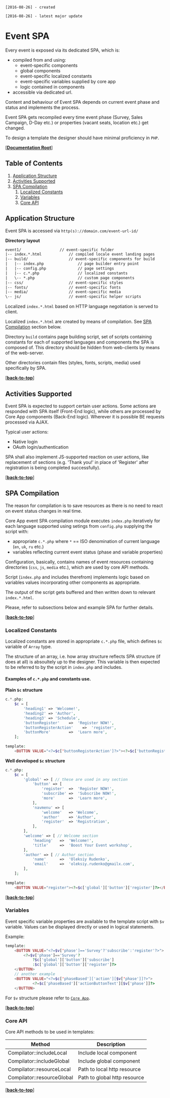 `[2016-08-26] - created`

`[2016-08-26] - latest major update`

# Event SPA

Every event is exposed via its dedicated SPA, which is: 
* compiled from and using:
  - event-specific components
  - global components
  - event-specific localized constants
  - event-specific variables supplied by core app
  - logic contained in components
* accessible via dedicated url.

Content and behaviour of Event SPA depends on current event phase and status and 
implements the process.

Event SPA gets recompiled every time event phase (Survey, Sales Campaign, D-Day etc.)
or properties (vacant seats, location etc.) get changed.

To design a template the designer should have minimal proficiency in `PHP`. 

[**[Documentation Root](../README.md)**]

## Table of Contents

1. [Application Structure](#application-structure)
1. [Activities Supported](#activities-supported)
1. [SPA Compilation](#spa-compilation)
   1. [Localized Constants](#localized-constants)
   1. [Variables](#variables)
   1. [Core API](#core-api)

## Application Structure

Event SPA is accessed via `http(s)://domain.com/event-url-id/`

**Directory layout**

```txt
event1/                 // event-specific folder
|-- index.*.html            // compiled locale event landing pages
|-- build/                  // event-specific components for build
|   |-- index.php               // page builder entry point
|   |-- config.php              // page settings
|   |-- c.*.php                 // localized constants
|   \-- *.php                   // custom page components
|-- css/                    // event-specific styles
|-- fonts/                  // event-specific fonts
|-- media/                  // event-specific media
\-- js/                     // event-specific helper scripts
```

Localized `index.*.html` based on HTTP language negotiation is served to client.

Localized `index.*.html` are created by means of compilation. See 
[SPA Compilation](#spa-compilation) section below.
 
Directory `build` contains page building script, set of scripts containing constants for
each of supported languages and components the SPA is composed of.
This directory should be hidden from web-clients by means of the web-server.

Other directories contain files (styles, fonts, scripts, media) used specifically by SPA.

[**[back-to-top](#table-of-contents)**]

## Activities Supported

Event SPA is expected to support certain user actions.
Some actions are responded with SPA itself (Front-End logic), while others
are processed by Core App components (Back-End logic). Wherever it is possible
BE requests processed via AJAX.

Typical user actions:
 * Native login
 * OAuth login/authentication
 
SPA shall also implement JS-supported reaction on user actions, like replacement of
sections (e.g. 'Thank you!' in place of 'Register' after registration is being completed 
successfully).

[**[back-to-top](#table-of-contents)**]

## SPA Compilation

The reason for compilation is to save resources as there is no need to react on event 
status changes in real time.

Core App event SPA compilation module executes `index.php` iteratively for each language
supported using setings from `config.php` supplying the script with:
 * appropriate `c.*.php` where `*` == ISO denomination of current language (`en`, `uk`, `ru` etc.)
 * variables reflecting current event status (phase and variable properties)
 
Configuration, basically, contains names of event resources containing directories 
(`css`, `js`, `media` etc.), which are used by core API methods.
 
Script (`index.php` and includes therefrom) implements logic based 
on variables values incorporating other components as appropriate.

The output of the script gets buffered and then written down to relevant `index.*.html`.

Please, refer to subsections below and example SPA for further details.

[**[back-to-top](#table-of-contents)**]

### Localized Constants

Localized constants are stored in appropriate `c.*.php` file, 
which defines `$c` variable of `Array` type.

The structure of an array, i.e. how array structure reflects SPA structure 
(if does at all) is absoultely up to the designer. This variable is then 
expected to be referred to by the script in `index.php` and includes.

#### Examples of `c.*.php` and constants use.

**Plain `$c` structure**

```php
c.*.php:
    $c = [
        'heading1' => 'Welcome!',
        'heading2' => 'Author',
        'heading3' => 'Schedule',
        'buttonRegister'    =>  'Register NOW!',
        'buttonRegisterAction'    =>  'register',
        'buttonMore'        =>  'Learn more',
    ];
    
template:
    <BUTTON VALUE="<?=$c['buttonRegisterAction']?>"><?=$c['buttonRegister']?></BUTTON> 
```

**Well developed `$c` structure**

```php
c.*.php:
    $c = [
        'global' => [ // these are used in any section
            'button' => [
                'register'  =>  'Register NOW!',
                'subscribe' =>  'Subscribe NOW!',
                'more'      =>  'Learn more',
            ],
            'navmenu' => [
                'welcome'   => 'Welcome',
                'author'    => 'Author',
                'register'  => 'Registration',
            ],
        ],
        'welcome' => [ // Welcome section
            'heading'   =>  'Welcome!',
            'title'     =>  'Boost Your Event workshop',
        ],
        'author' => [ // Author section
            'name'      =>  'Oleksiy Rudenko',
            'email'     =>  'oleksiy.rudenko@gmailx.com',
        ],
    ];
    
template:
    <BUTTON VALUE="register"><?=$c['global']['button']['register']?></BUTTON> 
```

[**[back-to-top](#table-of-contents)**]

### Variables

Event specific variable properties are available to the template script 
with `$v` variable. Values can be displayed directly or used in logical statements.

Example:
```php
template:
    <BUTTON VALUE="<?=$v['phase']=='Survey'?'subscribe':'register'?>">
        <?=$v['phase']=='Survey'?
            ?$c['global']['button']['subscribe']
            :$c['global']['button']['register']?>
    </BUTTON>
    // another example
    <BUTTON VALUE="<?=$c['phaseBased']['action'][$v['phase']]?>">
            <?=$c['phaseBased']['actionButtonText'][$v['phase']]?>
    </BUTTON>
```

For `$v` structure please refer to [`Core App`](APP.md).

[**[back-to-top](#table-of-contents)**]

### Core API

Core API methods to be used in templates:

| Method | Description |
| --- | --- |
| Compilator::includeLocal | Include local component |
| Compilator::includeGlobal | Include global component |
| Compilator::resourceLocal | Path to local http resource |
| Compilator::resourceGlobal | Path to global http resource |


[**[back-to-top](#table-of-contents)**]
